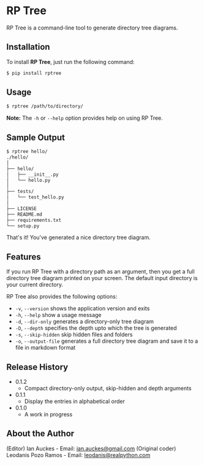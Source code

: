 # RP Tree

RP Tree is a command-line tool to generate directory tree diagrams.

## Installation

To install **RP Tree**, just run the following command:

```sh
$ pip install rptree
```

## Usage

```sh
$ rptree /path/to/directory/
```

**Note:** The `-h` or `--help` option provides help on using RP Tree.

## Sample Output

```sh
$ rptree hello/
./hello/
│
├── hello/
│   ├── __init__.py
│   └── hello.py
│
├── tests/
│   └── test_hello.py
│
├── LICENSE
├── README.md
├── requirements.txt
└── setup.py
```

That's it! You've generated a nice directory tree diagram.

## Features

If you run RP Tree with a directory path as an argument, then you get a full directory tree diagram printed on your screen. The default input directory is your current directory.

RP Tree also provides the following options:

- `-v`, `--version` shows the application version and exits
- `-h`, `--help` show a usage message
- `-d`, `--dir-only` generates a directory-only tree diagram
- `-D`, `--depth` specifies the depth upto which the tree is generated
- `-s`, `--skip-hidden` skip hidden files and folders
- `-o`, `--output-file` generates a full directory tree diagram and save it to a file in markdown format

## Release History
- 0.1.2
  - Compact directory-only output, skip-hidden and depth arguments
- 0.1.1
  - Display the entries in alphabetical order
- 0.1.0
  - A work in progress

## About the Author
(Editor) Ian Auckes - Email: ian.auckes@gmail.com
(Original coder) Leodanis Pozo Ramos - Email: leodanis@realpython.com
